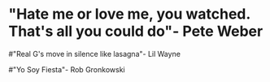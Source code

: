 # "Hate me or love me, you watched. That's all you could do"- Pete Weber

#"Real G's move in silence like lasagna"- Lil Wayne

#"Yo Soy Fiesta"- Rob Gronkowski

